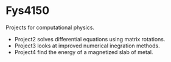 # Fys4150

Projects for computational physics. 
* Project2 solves differential equations using matrix rotations.
* Project3 looks at improved numerical inegration methods.
* Project4 find the energy of a magnetized slab of metal.
